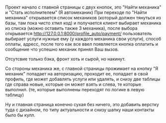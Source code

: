 Проект начало с главной страницы с двух кнопок, это "Найти механика" и "Стать исполнителем" (Я автомеханик)
При переходе по "Найти механика" открывается список механиков (который должен тянуться из базы, там пока чисто хтмл код) и получается клиент выбирает механика из списка (можно оставить также 3 механика), после выбора открывается http://127.0.0.1:8000/profile_auto/payment/ 
пользователь выбирает услуги нужные ему (у каждого механика свои услуги), способ оплаты, адресс, после того как все ввел появляется кнопка оплатить и сообщение что успешно механик принял Ваш вызов.

Отсутсвие только бэка, фронт хоть и сырой, но накинут.

Со стороны механика же, с главной страницы прожимает на кнопку "Я механик" попадает на авторизацию, проходит ее, попадает в свой профиль, где может добавлять услуги или удалять, и снизу две таблицы где справа новые, которые он может взять и слева, те которые выполнил. (те, которые выполнены переходят по логике в левую таблицу)

Ну и главная страница конечно сухая без ничего, это добавить верстку туда с дизайном, по типу актуальности и снизу шапку наши контакты было бы кулл.
